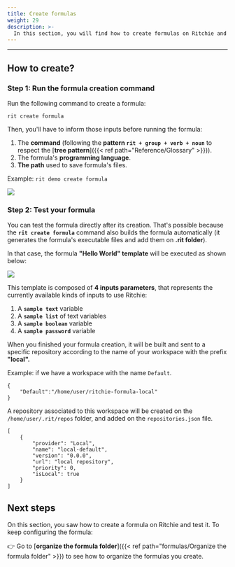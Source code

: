 ```yaml
---
title: Create formulas
weight: 29
description: >-
  In this section, you will find how to create formulas on Ritchie and test them.
---
```


---

## How to create?

### Step 1: Run the formula creation command

Run the following command to create a formula:

```text
rit create formula
```

Then, you'll have to inform those inputs before running the formula:

1. The **command** (following the **pattern `rit + group + verb + noun`** to respect the [**tree pattern**]({{< ref path="Reference/Glossary" >}})).
2. The formula's **programming language**.
3. **The path** used to save formula's files.

Example: `rit demo create formula`

![](/shared/rit_create_formula.gif)

### **Step 2: Test your formula**

You can test the formula directly after its creation. That's possible because the **`rit create formula`** command also builds the formula automatically (it generates the formula's executable files and add them on **.rit folder**).

In that case, the formula **"Hello World" template** will be executed as shown below:

![](/shared/rit_demo_hello-world.gif)

This template is composed of **4 inputs parameters**, that represents the currently available kinds of inputs to use Ritchie:

1. A **`sample text`** variable
2. A **`sample list`** of text variables
3. A **`sample boolean`** variable
4. A **`sample password`** variable

When you finished your formula creation, it will be built and sent to a specific repository according to the name of your workspace with the prefix **"local".**

Example: if we have a workspace with the name `Default`.

```text
{
    "Default":"/home/user/ritchie-formula-local"
}
```

A repository associated to this workspace will be created on the `/home/user/.rit/repos` folder, and added on the `repositories.json` file.

```text
[
	{
		"provider": "Local",
		"name": "local-default",
		"version": "0.0.0",
		"url": "local repository",
		"priority": 0,
		"isLocal": true
	}
]
```

## Next steps

On this section, you saw how to create a formula on Ritchie and test it. To keep configuring the formula:

👉 Go to [**organize the formula folder**]({{< ref path="formulas/Organize the formula folder" >}}) to see how to organize the formulas you create.
